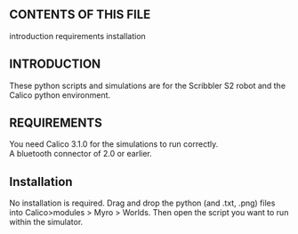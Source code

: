 CONTENTS OF THIS FILE 
---------------------
introduction
requirements
installation

INTRODUCTION
--------------------
These python scripts and simulations are for the Scribbler S2 robot and the Calico python environment. 

REQUIREMENTS
---------------------
You need Calico 3.1.0 for the simulations to run correctly.  
A bluetooth connector of 2.0 or earlier.

Installation
--------------------
No installation is required.  Drag and drop the python (and .txt, .png) files into Calico>modules > Myro > Worlds.
Then open the script you want to run within the simulator. 

